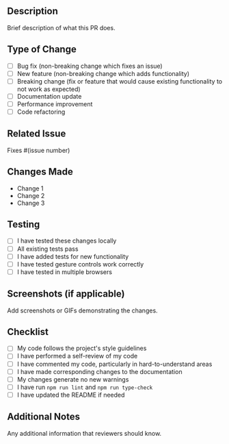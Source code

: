 ## Description

Brief description of what this PR does.

## Type of Change

- [ ] Bug fix (non-breaking change which fixes an issue)
- [ ] New feature (non-breaking change which adds functionality)
- [ ] Breaking change (fix or feature that would cause existing functionality to not work as expected)
- [ ] Documentation update
- [ ] Performance improvement
- [ ] Code refactoring

## Related Issue

Fixes #(issue number)

## Changes Made

- Change 1
- Change 2
- Change 3

## Testing

- [ ] I have tested these changes locally
- [ ] All existing tests pass
- [ ] I have added tests for new functionality
- [ ] I have tested gesture controls work correctly
- [ ] I have tested in multiple browsers

## Screenshots (if applicable)

Add screenshots or GIFs demonstrating the changes.

## Checklist

- [ ] My code follows the project's style guidelines
- [ ] I have performed a self-review of my code
- [ ] I have commented my code, particularly in hard-to-understand areas
- [ ] I have made corresponding changes to the documentation
- [ ] My changes generate no new warnings
- [ ] I have run `npm run lint` and `npm run type-check`
- [ ] I have updated the README if needed

## Additional Notes

Any additional information that reviewers should know.